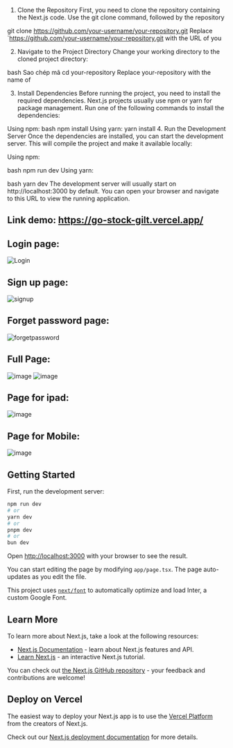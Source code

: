 1. Clone the Repository
First, you need to clone the repository containing the Next.js code. Use the git clone command, followed by the repository

git clone https://github.com/your-username/your-repository.git
Replace `https://github.com/your-username/your-repository.git with the URL of you

2. Navigate to the Project Directory
Change your working directory to the cloned project directory:

bash
Sao chép mã
cd your-repository
Replace your-repository with the name of

3. Install Dependencies
Before running the project, you need to install the required dependencies. Next.js projects usually use npm or yarn for package management. Run one of the following commands to install the dependencies:

Using npm:
bash
npm install
Using yarn:
yarn install
4. Run the Development Server
Once the dependencies are installed, you can start the development server. This will compile the project and make it available locally:

Using npm:

bash
npm run dev
Using yarn:

bash
yarn dev
The development server will usually start on http://localhost:3000 by default. You can open your browser and navigate to this URL to view the running application.


## Link demo: https://go-stock-gilt.vercel.app/
## Login page:
![Login](https://github.com/user-attachments/assets/6b7d3735-0989-44f8-86dd-b0e995d75493)
## Sign up page: 
![signup](https://github.com/user-attachments/assets/5fb247c4-6714-4a28-ba4c-f3419a075c3a)
## Forget password page:
![forgetpassword](https://github.com/user-attachments/assets/b016a18f-109b-4cc2-9491-fbebb2812674)
## Full Page:
![image](https://github.com/user-attachments/assets/ebfdcfa5-6640-4cba-bbaf-64435ef85f46)
![image](https://github.com/user-attachments/assets/c39d3335-91c1-4345-a8c0-adbe69f64205)
## Page for ipad:
![image](https://github.com/user-attachments/assets/fd301669-0796-410e-98e2-bc0f5eca7f2d)
## Page for Mobile:
![image](https://github.com/user-attachments/assets/1b5bb893-1f8e-4148-a479-cdb524899ff7)




## Getting Started

First, run the development server:

```bash
npm run dev
# or
yarn dev
# or
pnpm dev
# or
bun dev
```

Open [http://localhost:3000](http://localhost:3000) with your browser to see the result.

You can start editing the page by modifying `app/page.tsx`. The page auto-updates as you edit the file.

This project uses [`next/font`](https://nextjs.org/docs/basic-features/font-optimization) to automatically optimize and load Inter, a custom Google Font.

## Learn More

To learn more about Next.js, take a look at the following resources:

- [Next.js Documentation](https://nextjs.org/docs) - learn about Next.js features and API.
- [Learn Next.js](https://nextjs.org/learn) - an interactive Next.js tutorial.

You can check out [the Next.js GitHub repository](https://github.com/vercel/next.js/) - your feedback and contributions are welcome!

## Deploy on Vercel

The easiest way to deploy your Next.js app is to use the [Vercel Platform](https://vercel.com/new?utm_medium=default-template&filter=next.js&utm_source=create-next-app&utm_campaign=create-next-app-readme) from the creators of Next.js.

Check out our [Next.js deployment documentation](https://nextjs.org/docs/deployment) for more details.
